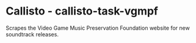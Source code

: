 Callisto - callisto-task-vgmpf
==============================

Scrapes the Video Game Music Preservation Foundation website for new soundtrack releases.
